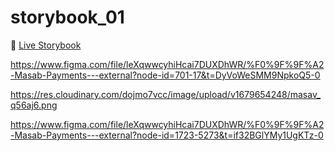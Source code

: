 # storybook_01

🚀 [Live Storybook](https://6346c29f12cb3212588eb719-kysdmcdpcq.chromatic.com/?path=/story/card01--regular)

https://www.figma.com/file/leXqwwcyhiHcai7DUXDhWR/%F0%9F%9F%A2-Masab-Payments---external?node-id=701-17&t=DyVoWeSMM9NpkoQ5-0

https://res.cloudinary.com/dojmo7vcc/image/upload/v1679654248/masav_q56aj6.png

https://www.figma.com/file/leXqwwcyhiHcai7DUXDhWR/%F0%9F%9F%A2-Masab-Payments---external?node-id=1723-5273&t=if32BGlYMy1UgKTz-0
